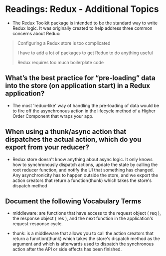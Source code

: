 # Readings: Redux - Additional Topics

* The Redux Toolkit package is intended to be the standard way to write Redux logic. It was originally created to help address three common concerns about Redux:

>Configuring a Redux store is too complicated
>
>I have to add a lot of packages to get Redux to do anything useful
>
>Redux requires too much boilerplate code

## What’s the best practice for “pre-loading” data into the store (on application start) in a Redux application?

* The most 'redux-like' way of handling the pre-loading of data would be to fire off the asynchronous action in the lifecycle method of a Higher Order Component that wraps your app.

## When using a thunk/async action that dispatches the actual action, which do you export from your reducer?

* Redux store doesn't know anything about async logic. It only knows how to synchronously dispatch actions, update the state by calling the root reducer function, and notify the UI that something has changed. Any asynchronicity has to happen outside the store, and we export the action creators that return a function(thunk) which takes the store's dispatch method

## Document the following Vocabulary Terms

* middleware: are functions that have access to the request object ( req ), the response object ( res ), and the next function in the application's request-response cycle.

* thunk: is a middleware that allows you to call the action creators that return a function(thunk) which takes the store's dispatch method as the argument and which is afterwards used to dispatch the synchronous action after the API or side effects has been finished.
